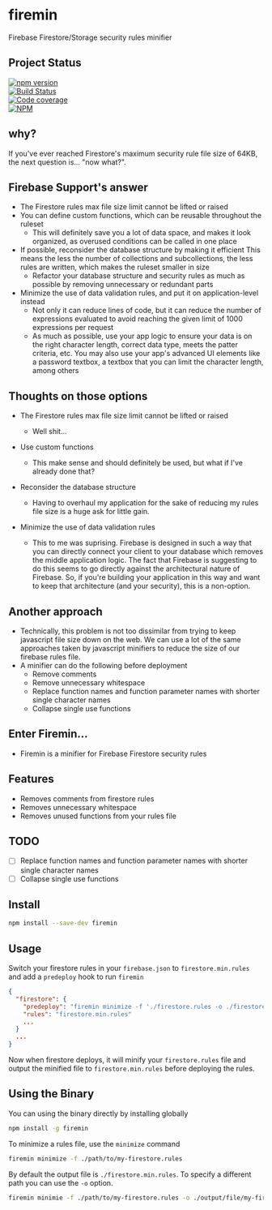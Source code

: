 # firemin
Firebase Firestore/Storage security rules minifier


## Project Status

[![npm version](https://badge.fury.io/js/firemin.svg)](https://badge.fury.io/js/firemin)<br />
[![Build Status](https://travis-ci.org/brianneisler/firemin.svg)](https://travis-ci.org/brianneisler/firemin)<br />
[![Code coverage](https://codecov.io/gh/brianneisler/firemin/branch/master/graph/badge.svg)](https://codecov.io/gh/brianneisler/firemin/branch/master/)<br />
[![NPM](https://nodei.co/npm/firemin.png?downloads=true&downloadRank=true&stars=true)](https://nodei.co/npm/firemin/)


## why?
If you've ever reached Firestore's maximum security rule file size of 64KB, the next question is...
"now what?".


## Firebase Support's answer
* The Firestore rules max file size limit cannot be lifted or raised
* You can define custom functions, which can be reusable throughout the ruleset
  * This will definitely save you a lot of data space, and makes it look organized, as overused conditions can be called in one place
* If possible, reconsider the database structure by making it efficient
This means the less the number of collections and subcollections, the less rules are written, which makes the ruleset smaller in size
  * Refactor your database structure and security rules as much as possible by removing unnecessary or redundant parts
* Minimize the use of data validation rules, and put it on application-level instead
  * Not only it can reduce lines of code, but it can reduce the number of expressions evaluated to avoid reaching the given limit of 1000 expressions per request
  * As much as possible, use your app logic to ensure your data is on the right character length, correct data type, meets the patter criteria, etc. You may also use your app's advanced UI elements like a password textbox, a textbox that you can limit the character length, among others


## Thoughts on those options
* The Firestore rules max file size limit cannot be lifted or raised
  * Well shit...

* Use custom functions
  * This make sense and should definitely be used, but what if I've already done that?

* Reconsider the database structure
  * Having to overhaul my application for the sake of reducing my rules file
    size is a huge ask for little gain.

* Minimize the use of data validation rules
  * This to me was suprising. Firebase is designed in such a way that you can
    directly connect your client to your database which removes the middle
    application logic. The fact that Firebase is suggesting to do this seems to go
    directly against the architectural nature of Firebase. So, if you're
    building your application in this way and want to keep that architecture
    (and your security), this is a non-option.

## Another approach
* Technically, this problem is not too dissimilar from trying to keep javascript
  file size down on the web. We can use a lot of the same approaches taken by javascript
  minifiers to reduce the size of our firebase rules file.
* A minifier can do the following before deployment  
  * Remove comments
  * Remove unnecessary whitespace
  * Replace function names and function parameter names with shorter single
    character names
  * Collapse single use functions


## Enter Firemin...
* Firemin is a minifier for Firebase Firestore security rules

## Features
* Removes comments from firestore rules
* Removes unnecessary whitespace
* Removes unused functions from your rules file

## TODO
- [ ] Replace function names and function parameter names with shorter single character names
- [ ] Collapse single use functions

## Install

```sh
npm install --save-dev firemin
```

## Usage

Switch your firestore rules in your `firebase.json` to `firestore.min.rules` and
add a `predeploy` hook to run `firemin`

```json
{
  "firestore": {
    "predeploy": "firemin minimize -f './firestore.rules -o ./firestore.min.rules",
    "rules": "firestore.min.rules"
    ...
  }
  ...
}
```

Now when firestore deploys, it will minify your `firestore.rules` file and
output the minified file to `firestore.min.rules` before deploying the rules.


## Using the Binary

You can using the binary directly by installing globally

```sh
npm install -g firemin
```

To minimize a rules file, use the `minimize` command

```sh
firemin minimize -f ./path/to/my-firestore.rules
```

By default the output file is `./firestore.min.rules`. To specify a different
path you can use the `-o` option.

```sh
firemin minimie -f ./path/to/my-firestore.rules -o ./output/file/my-firestore.min.rules
```
